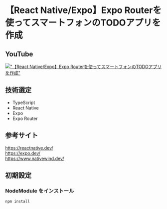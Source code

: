 # 【React Native/Expo】Expo Routerを使ってスマートフォンのTODOアプリを作成

## YouTube

[!["【React Native/Expo】Expo Routerを使ってスマートフォンのTODOアプリを作成"](https://i.ytimg.com/vi/RXN-JLfm77s/maxresdefault.jpg)](https://youtu.be/RXN-JLfm77s)

## 技術選定

- TypeScript
- React Native
- Expo
- Expo Router

## 参考サイト

https://reactnative.dev/  
https://expo.dev/  
https://www.nativewind.dev/  

## 初期設定

### NodeModule をインストール

```bash
npm install
```
